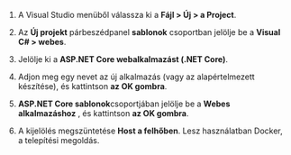 1. A Visual Studio menüből válassza ki a **Fájl > Új > a Project**.

1. Az **Új projekt** párbeszédpanel **sablonok** csoportban jelölje be a **Visual C# > webes**.

1. Jelölje ki a **ASP.NET Core webalkalmazást (.NET Core)**.

1. Adjon meg egy nevet az új alkalmazás (vagy az alapértelmezett készítése), és kattintson **az OK gombra**.

1. **ASP.NET Core sablonok**csoportjában jelölje be a **Webes alkalmazáshoz** , és kattintson **az OK gombra**.

1. A kijelölés megszüntetése **Host a felhőben**. Lesz használatban Docker, a telepítési megoldás.
